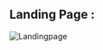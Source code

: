 ## Landing Page :

![Landingpage](https://github.com/user-attachments/assets/ae6b5f51-916f-408b-a2c7-3767feec24dd)
